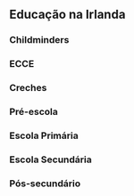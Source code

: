 Educação na Irlanda
--------------------------------------------------------------------------------------------------------------------------

### Childminders

### ECCE

### Creches

### Pré-escola

### Escola Primária

### Escola Secundária

### Pós-secundário